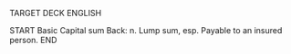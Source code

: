 TARGET DECK
ENGLISH

START
Basic
Capital sum
Back: n. Lump sum, esp. Payable to an insured person.
END
